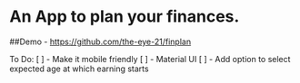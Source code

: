 # An App to plan your finances.

##Demo - <https://github.com/the-eye-21/finplan>

To Do:
[ ] - Make it mobile friendly
[ ] - Material UI
[ ] - Add option to select expected age at which earning starts
